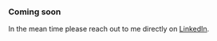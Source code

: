 <webui-data data-page-title="Software Development Services" data-page-subtitle=""></webui-data>

### Coming soon

In the mean time please reach out to me directly on [LinkedIn](https://www.linkedin.com/in/erikgassler).

<webui-next-page name="Home" href="/"></webui-next-page>
